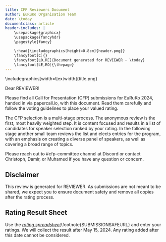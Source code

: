 ```yaml
---
title: CFP Reviewers Document
author: EuRuKo Organisation Team
date: \today
documentclass: article
header-includes: |
    \usepackage{graphicx}
    \usepackage{fancyhdr}
    \pagestyle{fancy}

    \rhead{\includegraphics[height=0.8cm]{header.png}}
    \fancyfoot[C]{}
    \fancyfoot[LO,RE]{Document generated for REVIEWER - \today}
    \fancyfoot[LE,RO]{\thepage}
---
```


\includegraphics[width=\textwidth]{title.png}

Dear REVIEWER!

Please find all Call for Presentation (CFP) submissions for EuRuKo 2024, handed
in via papercall.io, with this document. Read them carefully and follow the
voting guidelines to place your valued rating.

The CFP selection is a multi-stage process. The anonymous review is the first,
most heavily weighted step. It is content focused and results in a list of
candidates for speaker selection ranked by your rating. In the following stage
another small team reviews the list and elects entries for the program, with an
emphasis on creating a diverse panel of speakers, as well as covering a broad
range of topics.

Please reach out to \#cfp-committee channel at Discord or contact Christoph,
Damir, or Muhamed if you have any question or concern.

## Disclaimer

This review is generated for REVIEWER. As submissions are not meant to be
shared, we expect you to ensure document safety and remove all copies after the
rating process.

## Rating Result Sheet

Use the _[rating spreadsheet](SUBMISSIONURL)_\footnote{SUBMISSIONSAFEURL}
and enter your ratings. We will collect the result after May 15, 2024. Any
rating added after this date cannot be considered.

